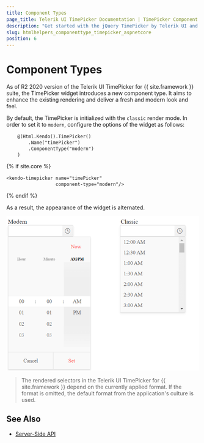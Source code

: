 ```yaml
---
title: Component Types
page_title: Telerik UI TimePicker Documentation | TimePicker Component Types | Telerik UI
description: "Get started with the jQuery TimePicker by Telerik UI and learn how to enable the modern component type."
slug: htmlhelpers_componenttype_timepicker_aspnetcore
position: 6
---
```


# Component Types

As of R2 2020 version of the Telerik UI TimePicker for {{ site.framework }} suite, the TimePicker widget introduces a new component type. It aims to enhance the existing rendering and deliver a fresh and modern look and feel. 

By default, the TimePicker is initialized with the `classic` render mode. In order to set it to `modern`, configure the options of the widget as follows:

```HtmlHelper
    @(Html.Kendo().TimePicker()
        .Name("timePicker")
        .ComponentType("modern")
    )
```
{% if site.core %}
```TagHelper
<kendo-timepicker name="timePicker"
                  component-type="modern"/>
```
{% endif %}

As a result, the appearance of the widget is alternated. 

![{{ site.product_short }} Comparison between the component types](../../../images/modern-classic-timepicker.png)

> The rendered selectors in the Telerik UI TimePicker for {{ site.framework }} depend on the currently applied format. If the format is omitted, the default format from the application's culture is used. 

## See Also

* [Server-Side API](/api/timepicker)
